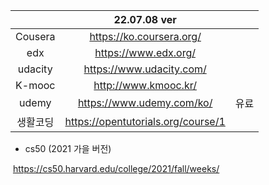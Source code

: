 |          |            22.07.08 ver            |      |
| :------: | :--------------------------------: | ---- |
| Cousera  |      https://ko.coursera.org/      |      |
|   edx    |        https://www.edx.org/        |      |
| udacity  |      https://www.udacity.com/      |      |
|  K-mooc  |        http://www.kmooc.kr/        |      |
|  udemy   |     https://www.udemy.com/ko/      | 유료 |
| 생활코딩 | https://opentutorials.org/course/1 |      |

- cs50 (2021 가을 버전)

​	https://cs50.harvard.edu/college/2021/fall/weeks/